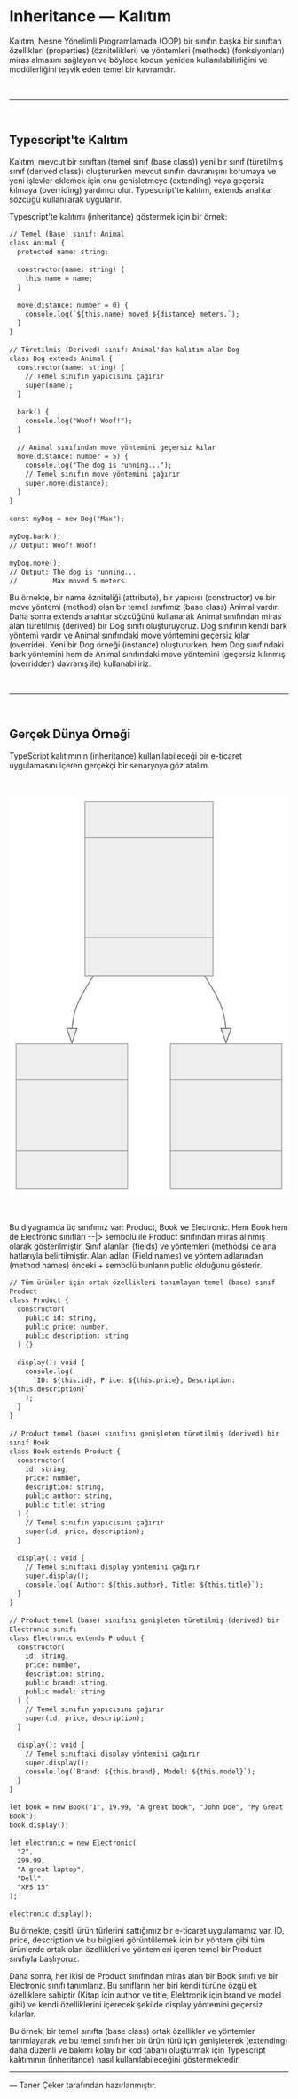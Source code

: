 # Inheritance — Kalıtım

Kalıtım, Nesne Yönelimli Programlamada (OOP) bir sınıfın başka bir sınıftan özellikleri (properties) (öznitelikleri) ve yöntemleri (methods) (fonksiyonları) miras almasını sağlayan ve böylece kodun yeniden kullanılabilirliğini ve modülerliğini teşvik eden temel bir kavramdır.

<br/>

---

<br/>

## Typescript'te Kalıtım

Kalıtım, mevcut bir sınıftan (temel sınıf (base class)) yeni bir sınıf (türetilmiş sınıf (derived class)) oluştururken mevcut sınıfın davranışını korumaya ve yeni işlevler eklemek için onu genişletmeye (extending) veya geçersiz kılmaya (overriding) yardımcı olur. Typescript'te kalıtım, extends anahtar sözcüğü kullanılarak uygulanır.

Typescript'te kalıtımı (inheritance) göstermek için bir örnek:

```tsx
// Temel (Base) sınıf: Animal
class Animal {
  protected name: string;

  constructor(name: string) {
    this.name = name;
  }

  move(distance: number = 0) {
    console.log(`${this.name} moved ${distance} meters.`);
  }
}

// Türetilmiş (Derived) sınıf: Animal'dan kalıtım alan Dog
class Dog extends Animal {
  constructor(name: string) {
    // Temel sınıfın yapıcısını çağırır
    super(name);
  }

  bark() {
    console.log("Woof! Woof!");
  }

  // Animal sınıfından move yöntemini geçersiz kılar
  move(distance: number = 5) {
    console.log("The dog is running...");
    // Temel sınıfın move yöntemini çağırır
    super.move(distance);
  }
}

const myDog = new Dog("Max");

myDog.bark();
// Output: Woof! Woof!

myDog.move();
// Output: The dog is running...
//         Max moved 5 meters.
```

Bu örnekte, bir name özniteliği (attribute), bir yapıcısı (constructor) ve bir move yöntemi (method) olan bir temel sınıfımız (base class) Animal vardır. Daha sonra extends anahtar sözcüğünü kullanarak Animal sınıfından miras alan türetilmiş (derived) bir Dog sınıfı oluşturuyoruz. Dog sınıfının kendi bark yöntemi vardır ve Animal sınıfındaki move yöntemini geçersiz kılar (override). Yeni bir Dog örneği (instance) oluştururken, hem Dog sınıfındaki bark yöntemini hem de Animal sınıfındaki move yöntemini (geçersiz kılınmış (overridden) davranış ile) kullanabiliriz.

<br/>

---

<br/>

## Gerçek Dünya Örneği

TypeScript kalıtımının (inheritance) kullanılabileceği bir e-ticaret uygulamasını içeren gerçekçi bir senaryoya göz atalım.

<br/>

![inheritance-example.svg](../../images/inheritance-example.svg)

<br/>

Bu diyagramda üç sınıfımız var: Product, Book ve Electronic. Hem Book hem de Electronic sınıfları --|> sembolü ile Product sınıfından miras alınmış olarak gösterilmiştir. Sınıf alanları (fields) ve yöntemleri (methods) de ana hatlarıyla belirtilmiştir. Alan adları (Field names) ve yöntem adlarından (method names) önceki + sembolü bunların public olduğunu gösterir.

```tsx
// Tüm ürünler için ortak özellikleri tanımlayan temel (base) sınıf Product
class Product {
  constructor(
    public id: string,
    public price: number,
    public description: string
  ) {}

  display(): void {
    console.log(
      `ID: ${this.id}, Price: ${this.price}, Description: ${this.description}`
    );
  }
}

// Product temel (base) sınıfını genişleten türetilmiş (derived) bir sınıf Book
class Book extends Product {
  constructor(
    id: string,
    price: number,
    description: string,
    public author: string,
    public title: string
  ) {
    // Temel sınıfın yapıcısını çağırır
    super(id, price, description);
  }

  display(): void {
    // Temel sınıftaki display yöntemini çağırır
    super.display();
    console.log(`Author: ${this.author}, Title: ${this.title}`);
  }
}

// Product temel (base) sınıfını genişleten türetilmiş (derived) bir Electronic sınıfı
class Electronic extends Product {
  constructor(
    id: string,
    price: number,
    description: string,
    public brand: string,
    public model: string
  ) {
    // Temel sınıfın yapıcısını çağırır
    super(id, price, description);
  }

  display(): void {
    // Temel sınıftaki display yöntemini çağırır
    super.display();
    console.log(`Brand: ${this.brand}, Model: ${this.model}`);
  }
}

let book = new Book("1", 19.99, "A great book", "John Doe", "My Great Book");
book.display();

let electronic = new Electronic(
  "2",
  299.99,
  "A great laptop",
  "Dell",
  "XPS 15"
);

electronic.display();
```

Bu örnekte, çeşitli ürün türlerini sattığımız bir e-ticaret uygulamamız var. ID, price, description ve bu bilgileri görüntülemek için bir yöntem gibi tüm ürünlerde ortak olan özellikleri ve yöntemleri içeren temel bir Product sınıfıyla başlıyoruz.

Daha sonra, her ikisi de Product sınıfından miras alan bir Book sınıfı ve bir Electronic sınıfı tanımlarız. Bu sınıfların her biri kendi türüne özgü ek özelliklere sahiptir (Kitap için author ve title, Elektronik için brand ve model gibi) ve kendi özelliklerini içerecek şekilde display yöntemini geçersiz kılarlar.

Bu örnek, bir temel sınıfta (base class) ortak özellikler ve yöntemler tanımlayarak ve bu temel sınıfı her bir ürün türü için genişleterek (extending) daha düzenli ve bakımı kolay bir kod tabanı oluşturmak için Typescript kalıtımının (inheritance) nasıl kullanılabileceğini göstermektedir.

---

— Taner Çeker tarafından hazırlanmıştır.
